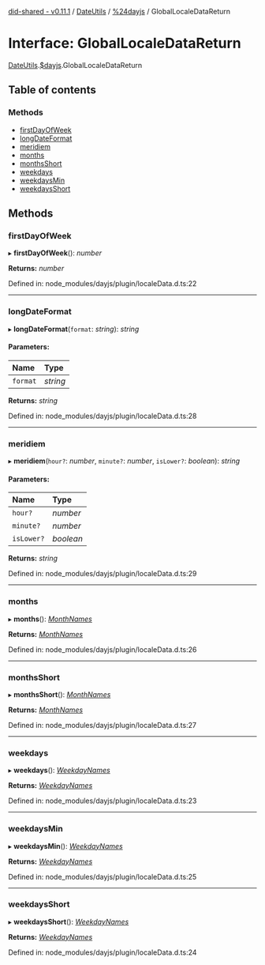 [did-shared - v0.11.1](../README.md) / [DateUtils](../modules/dateutils.md) / [%24dayjs](../modules/dateutils._dayjs.md) / GlobalLocaleDataReturn

# Interface: GlobalLocaleDataReturn

[DateUtils](../modules/dateutils.md).[$dayjs](../modules/dateutils._dayjs.md).GlobalLocaleDataReturn

## Table of contents

### Methods

- [firstDayOfWeek](dateutils._dayjs.globallocaledatareturn.md#firstdayofweek)
- [longDateFormat](dateutils._dayjs.globallocaledatareturn.md#longdateformat)
- [meridiem](dateutils._dayjs.globallocaledatareturn.md#meridiem)
- [months](dateutils._dayjs.globallocaledatareturn.md#months)
- [monthsShort](dateutils._dayjs.globallocaledatareturn.md#monthsshort)
- [weekdays](dateutils._dayjs.globallocaledatareturn.md#weekdays)
- [weekdaysMin](dateutils._dayjs.globallocaledatareturn.md#weekdaysmin)
- [weekdaysShort](dateutils._dayjs.globallocaledatareturn.md#weekdaysshort)

## Methods

### firstDayOfWeek

▸ **firstDayOfWeek**(): *number*

**Returns:** *number*

Defined in: node_modules/dayjs/plugin/localeData.d.ts:22

___

### longDateFormat

▸ **longDateFormat**(`format`: *string*): *string*

#### Parameters:

Name | Type |
:------ | :------ |
`format` | *string* |

**Returns:** *string*

Defined in: node_modules/dayjs/plugin/localeData.d.ts:28

___

### meridiem

▸ **meridiem**(`hour?`: *number*, `minute?`: *number*, `isLower?`: *boolean*): *string*

#### Parameters:

Name | Type |
:------ | :------ |
`hour?` | *number* |
`minute?` | *number* |
`isLower?` | *boolean* |

**Returns:** *string*

Defined in: node_modules/dayjs/plugin/localeData.d.ts:29

___

### months

▸ **months**(): [*MonthNames*](../modules/dateutils._dayjs.md#monthnames)

**Returns:** [*MonthNames*](../modules/dateutils._dayjs.md#monthnames)

Defined in: node_modules/dayjs/plugin/localeData.d.ts:26

___

### monthsShort

▸ **monthsShort**(): [*MonthNames*](../modules/dateutils._dayjs.md#monthnames)

**Returns:** [*MonthNames*](../modules/dateutils._dayjs.md#monthnames)

Defined in: node_modules/dayjs/plugin/localeData.d.ts:27

___

### weekdays

▸ **weekdays**(): [*WeekdayNames*](../modules/dateutils._dayjs.md#weekdaynames)

**Returns:** [*WeekdayNames*](../modules/dateutils._dayjs.md#weekdaynames)

Defined in: node_modules/dayjs/plugin/localeData.d.ts:23

___

### weekdaysMin

▸ **weekdaysMin**(): [*WeekdayNames*](../modules/dateutils._dayjs.md#weekdaynames)

**Returns:** [*WeekdayNames*](../modules/dateutils._dayjs.md#weekdaynames)

Defined in: node_modules/dayjs/plugin/localeData.d.ts:25

___

### weekdaysShort

▸ **weekdaysShort**(): [*WeekdayNames*](../modules/dateutils._dayjs.md#weekdaynames)

**Returns:** [*WeekdayNames*](../modules/dateutils._dayjs.md#weekdaynames)

Defined in: node_modules/dayjs/plugin/localeData.d.ts:24
